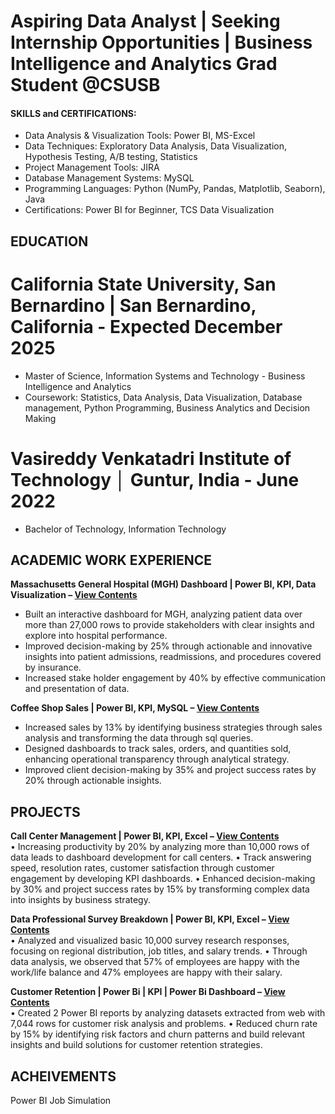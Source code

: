 # Aspiring Data Analyst | Seeking Internship Opportunities | Business Intelligence and Analytics Grad Student @CSUSB

####  SKILLS and CERTIFICATIONS:
- Data Analysis & Visualization Tools: Power BI, MS-Excel 
- Data Techniques: Exploratory Data Analysis, Data Visualization, Hypothesis Testing, A/B testing, Statistics
- Project Management Tools: JIRA
- Database Management Systems: MySQL
- Programming Languages: Python (NumPy, Pandas, Matplotlib, Seaborn), Java
- Certifications: Power BI for Beginner, TCS Data Visualization

## EDUCATION
# California State University, San Bernardino | San Bernardino, California	                             - Expected December 2025            
- Master of Science, Information Systems and Technology - Business Intelligence and Analytics	                        
- Coursework: Statistics, Data Analysis, Data Visualization, Database management, Python Programming, Business Analytics and Decision Making
# Vasireddy Venkatadri Institute of Technology │ Guntur, India					                          - June 2022	                           
- Bachelor of Technology, Information Technology		

## ACADEMIC WORK EXPERIENCE
**Massachusetts General Hospital (MGH) Dashboard | Power BI, KPI, Data Visualization – [View Contents](https://github.com/Johar2503/Massachusetts-General-Hospital-MGH-Dashboard-)**	 
-	Built an interactive dashboard for MGH, analyzing patient data over more than 27,000 rows to provide stakeholders with clear insights and explore into hospital performance.
-	Improved decision-making by 25% through actionable and innovative insights into patient admissions, readmissions, and procedures covered by insurance.
-	Increased stake holder engagement by 40% by effective communication and presentation of data. 

**Coffee Shop Sales | Power BI, KPI, MySQL – [View Contents](https://github.com/Johar2503/Coffee-Shop-Sales)**					 
-	Increased sales by 13% by identifying business strategies through sales analysis and transforming the data through sql queries.
-	Designed dashboards to track sales, orders, and quantities sold, enhancing operational transparency through analytical strategy.
-	Improved client decision-making by 35% and project success rates by 20% through actionable insights.
			 
<!-- **Maximizing Taxi Drivers Revenue | Python | Pandas | Matplotlib | SciPy | Statsmodels – [Github]**
-	Exploratory Data Analysis (EDA) revealed that 32.5% of transactions involved cash payments and 67.5% involved card payments, showing that the average fare amounts paid with cards and cash differed significantly by conducting t-test.
-	Taxi drivers discover a 12% increase in revenue when they accept cards rather than cash by performing A/B tests on the fare amount and payment method.
-	Identified that single-passenger rides accounted for 40.84% of card payments and 20.04% of cash payments. Observed a decrease in transaction percentages with increasing passenger counts, highlighting trends in customer preferences. -->

## PROJECTS
**Call Center Management | Power BI, KPI, Excel – [View Contents](https://github.com/Johar2503/Call-Center-Management)**			 
•	Increasing productivity by 20% by analyzing more than 10,000 rows of data leads to dashboard development for call centers.
•	Track answering speed, resolution rates, customer satisfaction through customer engagement by developing KPI dashboards.
•	Enhanced decision-making by 30% and project success rates by 15% by transforming complex data into insights by business strategy.

**Data Professional Survey Breakdown | Power BI, KPI, Excel –  [View Contents](https://github.com/Johar2503/Professionals-Data-Survey)** 				 
•	Analyzed and visualized basic 10,000 survey research responses, focusing on regional distribution, job titles, and salary trends.
•	Through data analysis, we observed that 57% of employees are happy with the work/life balance and 47% employees are happy with their salary.

**Customer Retention | Power Bi | KPI | Power Bi Dashboard – [View Contents](https://github.com/Johar2503/Customer-Retention)**					 
•	Created 2 Power BI reports by analyzing datasets extracted from web with 7,044 rows for customer risk analysis and problems.
•	Reduced churn rate by 15% by identifying risk factors and churn patterns and build relevant insights and build solutions for customer retention strategies.

## ACHEIVEMENTS
Power BI Job Simulation



